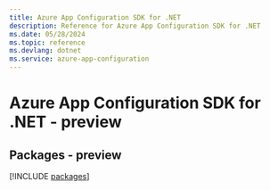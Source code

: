 ```yaml
---
title: Azure App Configuration SDK for .NET
description: Reference for Azure App Configuration SDK for .NET
ms.date: 05/28/2024
ms.topic: reference
ms.devlang: dotnet
ms.service: azure-app-configuration
---
```

# Azure App Configuration SDK for .NET - preview
## Packages - preview
[!INCLUDE [packages](app-configuration-index.md)]